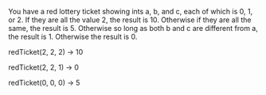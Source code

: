 You have a red lottery ticket showing ints a, b, and c, each of which is 0, 1, or 2. If they are all the value 2, the result is 10. Otherwise if they are all the same, the result is 5. Otherwise so long as both b and c are different from a, the result is 1. Otherwise the result is 0.

redTicket(2, 2, 2) → 10

redTicket(2, 2, 1) → 0

redTicket(0, 0, 0) → 5

